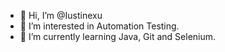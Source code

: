 - 👋 Hi, I’m @Iustinexu
- 👀 I’m interested in Automation Testing.
- 🌱 I’m currently learning Java, Git and Selenium.


<!---
Iustinexu/Iustinexu is a ✨ special ✨ repository because its `README.md` (this file) appears on your GitHub profile.
You can click the Preview link to take a look at your changes.
--->

